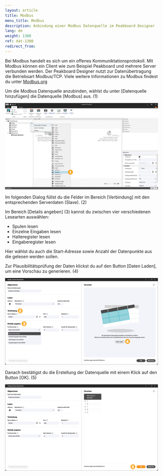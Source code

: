 ```yaml
---
layout: article
title: Modbus
menu_title: Modbus
description: Anbindung einer Modbus Datenquelle im Peakboard Designer
lang: de
weight: 1300
ref: dat-1300
redirect_from:
---
```

Bei Modbus handelt es sich um ein offenes Kommuniktationsprotokoll.
Mit Modbus können ein Client wie zum Beispiel Peakboard und mehrere Server verbunden werden.
Der Peakboard Designer nutzt zur Datenübertragung die Betriebsart Modbus/TCP.
Viele weitere Informationen zu Modbus findest du unter [Modbus.org](https://modbus.org)

Um die Modbus Datenquelle anzubinden, wählst du unter [Datenquelle hinzufügen] die Datenquelle [Modbus] aus. (1)

![Modbus Datenquelle hinzufügen](/assets/images/data-sources/modbus/de_modbus-add.png)

Im folgenden Dialog füllst du die Felder im Bereich [Verbindung] mit den entsprechenden Serverdaten (Slave). (2)

Im Bereich [Details angeben] (3) kannst du zwischen vier verschiedenen Lesearten auswählen:

* Spulen lesen
* Einzelne Eingaben lesen
* Halteregister lesen
* Eingaberegister lesen

Hier wählst du auch die Start-Adresse sowie Anzahl der Datenpunkte aus die gelesen werden sollen.

Zur Plausibilitätsprüfung der Daten klickst du auf den Button [Daten Laden], um eine Vorschau zu generieren. (4)

![Modbus Datenquelle konfigurieren](/assets/images/data-sources/modbus/de_modbus-config-01.png)

Danach bestätigst du die Erstellung der Datenquelle mit einem Klick auf den Button [OK]. (5)

![Modbus Datenquelle konfigurieren](/assets/images/data-sources/modbus/de_modbus-config-02.png)
